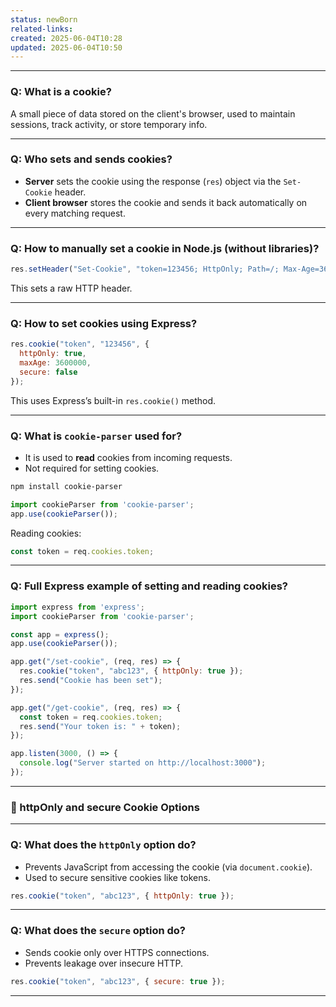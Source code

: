 ```yaml
---
status: newBorn
related-links: 
created: 2025-06-04T10:28
updated: 2025-06-04T10:50
---
```

---

### Q: What is a cookie?
A small piece of data stored on the client's browser, used to maintain sessions, track activity, or store temporary info.

---

### Q: Who sets and sends cookies?
- **Server** sets the cookie using the response (`res`) object via the `Set-Cookie` header.
- **Client browser** stores the cookie and sends it back automatically on every matching request.

---

### Q: How to manually set a cookie in Node.js (without libraries)?

```js
res.setHeader("Set-Cookie", "token=123456; HttpOnly; Path=/; Max-Age=3600");
```

This sets a raw HTTP header.

---

### Q: How to set cookies using Express?

```js
res.cookie("token", "123456", {
  httpOnly: true,
  maxAge: 3600000,
  secure: false
});
```

This uses Express’s built-in `res.cookie()` method.

---

### Q: What is `cookie-parser` used for?

- It is used to **read** cookies from incoming requests.
- Not required for setting cookies.

```bash
npm install cookie-parser
```

```js
import cookieParser from 'cookie-parser';
app.use(cookieParser());
```

Reading cookies:

```js
const token = req.cookies.token;
```

---

### Q: Full Express example of setting and reading cookies?

```js
import express from 'express';
import cookieParser from 'cookie-parser';

const app = express();
app.use(cookieParser());

app.get("/set-cookie", (req, res) => {
  res.cookie("token", "abc123", { httpOnly: true });
  res.send("Cookie has been set");
});

app.get("/get-cookie", (req, res) => {
  const token = req.cookies.token;
  res.send("Your token is: " + token);
});

app.listen(3000, () => {
  console.log("Server started on http://localhost:3000");
});
```

---

### 🔐 httpOnly and secure Cookie Options

---

### Q: What does the `httpOnly` option do?

- Prevents JavaScript from accessing the cookie (via `document.cookie`).
- Used to secure sensitive cookies like tokens.

```js
res.cookie("token", "abc123", { httpOnly: true });
```

---

### Q: What does the `secure` option do?

- Sends cookie only over HTTPS connections.
- Prevents leakage over insecure HTTP.

```js
res.cookie("token", "abc123", { secure: true });
```

---
